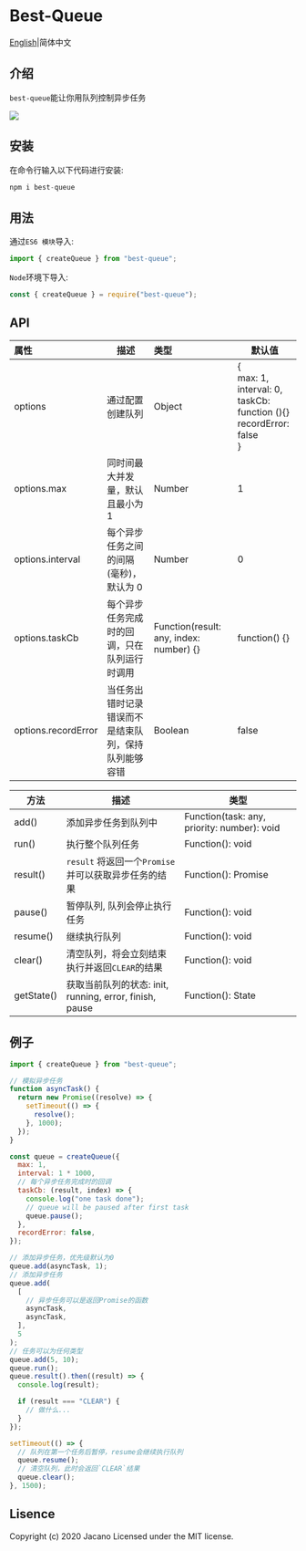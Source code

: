 # **Best-Queue**

[English](https://github.com/Jcanno/best-queue)|简体中文

## 介绍

`best-queue`能让你用队列控制异步任务

![](https://hawksights.obs.cn-east-2.myhuaweicloud.com/ceshi/1593997266220.png)

## 安装

在命令行输入以下代码进行安装:

```js
npm i best-queue
```

## 用法

通过`ES6 模块`导入:

```js
import { createQueue } from "best-queue";
```

`Node`环境下导入:

```js
const { createQueue } = require("best-queue");
```

## **API**

| 属性                | 描述                                                 | 类型                                    | 默认值                                                                            |
| :------------------ | ---------------------------------------------------- | :-------------------------------------- | --------------------------------------------------------------------------------- |
| options             | 通过配置创建队列                                     | Object                                  | {<br>max: 1, <br>interval: 0,<br>taskCb: function (){}<br>recordError: false<br>} |
| options.max         | 同时间最大并发量，默认且最小为 1                     | Number                                  | 1                                                                                 |
| options.interval    | 每个异步任务之间的间隔(毫秒)，默认为 0               | Number                                  | 0                                                                                 |
| options.taskCb      | 每个异步任务完成时的回调，只在队列运行时调用         | Function(result: any, index: number) {} | function() {}                                                                     |
| options.recordError | 当任务出错时记录错误而不是结束队列，保持队列能够容错 | Boolean                                 | false                                                                             |

| 方法       | 描述                                                    | 类型                                        |
| ---------- | ------------------------------------------------------- | ------------------------------------------- |
| add()      | 添加异步任务到队列中                                    | Function(task: any, priority: number): void |
| run()      | 执行整个队列任务                                        | Function(): void                            |
| result()   | `result` 将返回一个`Promise` 并可以获取异步任务的结果   | Function(): Promise<any>                    |
| pause()    | 暂停队列, 队列会停止执行任务                            | Function(): void                            |
| resume()   | 继续执行队列                                            | Function(): void                            |
| clear()    | 清空队列，将会立刻结束执行并返回`CLEAR`的结果           | Function(): void                            |
| getState() | 获取当前队列的状态: init, running, error, finish, pause | Function(): State                           |

## 例子

```js
import { createQueue } from "best-queue";

// 模拟异步任务
function asyncTask() {
  return new Promise((resolve) => {
    setTimeout(() => {
      resolve();
    }, 1000);
  });
}

const queue = createQueue({
  max: 1,
  interval: 1 * 1000,
  // 每个异步任务完成时的回调
  taskCb: (result, index) => {
    console.log("one task done");
    // queue will be paused after first task
    queue.pause();
  },
  recordError: false,
});

// 添加异步任务，优先级默认为0
queue.add(asyncTask, 1);
// 添加异步任务
queue.add(
  [
    // 异步任务可以是返回Promise的函数
    asyncTask,
    asyncTask,
  ],
  5
);
// 任务可以为任何类型
queue.add(5, 10);
queue.run();
queue.result().then((result) => {
  console.log(result);

  if (result === "CLEAR") {
    // 做什么...
  }
});

setTimeout(() => {
  // 队列在第一个任务后暂停，resume会继续执行队列
  queue.resume();
  // 清空队列，此时会返回`CLEAR`结果
  queue.clear();
}, 1500);
```

## Lisence

Copyright (c) 2020 Jacano Licensed under the MIT license.
